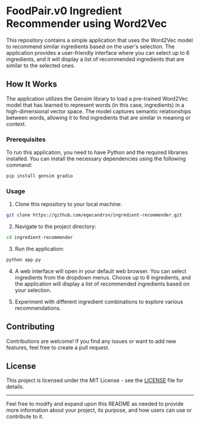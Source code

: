 # FoodPair.v0 Ingredient Recommender using Word2Vec

This repository contains a simple application that uses the Word2Vec model to recommend similar ingredients based on the user's selection. The application provides a user-friendly interface where you can select up to 6 ingredients, and it will display a list of recommended ingredients that are similar to the selected ones.

## How It Works

The application utilizes the Gensim library to load a pre-trained Word2Vec model that has learned to represent words (in this case, ingredients) in a high-dimensional vector space. The model captures semantic relationships between words, allowing it to find ingredients that are similar in meaning or context.

### Prerequisites

To run this application, you need to have Python and the required libraries installed. You can install the necessary dependencies using the following command:

```bash
pip install gensim gradio
```

### Usage

1. Clone this repository to your local machine:

```bash
git clone https://github.com/egecandrsn/ingredient-recommender.git
```

2. Navigate to the project directory:

```bash
cd ingredient-recommender
```

3. Run the application:

```bash
python app.py
```

4. A web interface will open in your default web browser. You can select ingredients from the dropdown menus. Choose up to 6 ingredients, and the application will display a list of recommended ingredients based on your selection.

5. Experiment with different ingredient combinations to explore various recommendations.

## Contributing

Contributions are welcome! If you find any issues or want to add new features, feel free to create a pull request.

## License

This project is licensed under the MIT License - see the [LICENSE](LICENSE) file for details.

---

Feel free to modify and expand upon this README as needed to provide more information about your project, its purpose, and how users can use or contribute to it.
